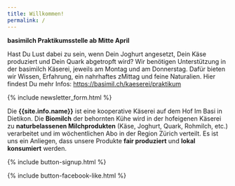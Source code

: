 ```yaml
---
title: Willkommen!
permalink: /
---
```


<div class="alert alert-success" role="alert" data-href="https://basimil.ch/genossenschaft/#abo-bestellen">
  <div style="font-weight:bold;">
  basimilch Praktikumsstelle ab Mitte April
  </div>

Hast Du Lust dabei zu sein, wenn Dein Joghurt angesetzt, Dein Käse produziert und Dein Quark abgetropft wird? Wir benötigen Unterstützung in der basimilch Käserei, jeweils am Montag und am Donnerstag. Dafür bieten wir Wissen, Erfahrung, ein nahrhaftes zMittag und feine Naturalien. Hier findest Du mehr Infos: https://basimil.ch/kaeserei/praktikum 
  
   </div>  
   
{% include newsletter_form.html %}


Die **{{site.info.name}}** ist eine kooperative Käserei auf dem
Hof Im Basi in Dietikon. Die **Biomilch** der behornten Kühe wird in der
hofeigenen Käserei zu **naturbelassenen Milchprodukten** (Käse, Joghurt, Quark,
Rohmilch, etc.) verarbeitet und im wöchentlichen Abo in der Region
Zürich verteilt. Es ist uns ein Anliegen, dass unsere Produkte **fair produziert**
und **lokal konsumiert** werden.

{% include button-signup.html %}   

{% include button-facebook-like.html %}


